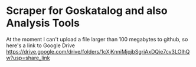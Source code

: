 # Scraper for Goskatalog and also Analysis Tools
At the moment I can't upload a file larger than 100 megabytes to github, so here's a link to Google Drive
https://drive.google.com/drive/folders/1cXjKnniMjqjbSgriAxDQie7cv3LOlhQw?usp=share_link
